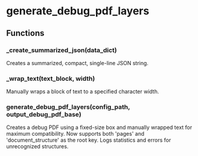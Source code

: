 # generate_debug_pdf_layers

## Functions

### _create_summarized_json(data_dict)

Creates a summarized, compact, single-line JSON string.

### _wrap_text(text_block, width)

Manually wraps a block of text to a specified character width.

### generate_debug_pdf_layers(config_path, output_debug_pdf_base)

Creates a debug PDF using a fixed-size box and manually wrapped text for maximum compatibility.
Now supports both 'pages' and 'document_structure' as the root key.
Logs statistics and errors for unrecognized structures.
